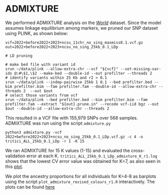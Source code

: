 # ADMIXTURE
We performed ADMIXTURE analysis on the [*World*](../Datasets/Datasets.md) dataset. Since the model assumes linkage equilibrium among markers, we pruned our SNP dataset using PLINK, as shown below:
```
vcf=2022+before2022+2023+ncsu_11chr_no_sing_maxmiss0.1.vcf.gz
out=2022+before2022+2023+ncsu_no_sing_25kb_0.1_LDp

# LD pruning

# make bed file with variant id
srun ~/data/plink --allow-extra-chr --vcf "${vcf}" --set-missing-var-ids @:#\$1,\$2 --make-bed --double-id --out prefilter --threads 2
# identify variants within 25 Kb and r2 > 0.1
srun ~/data/plink --indep-pairwise 25kb 1 0.1 --bed prefilter.bed --bim prefilter.bim --fam prefilter.fam --double-id --allow-extra-chr --threads 2  --out $out
# select those variants from vcf
srun ~/data/plink --bed prefilter.bed --bim prefilter.bim --fam prefilter.fam --extract "${out}.prune.in" --recode vcf-iid bgz --out $out --double-id --allow-extra-chr --threads 2
```
This resulted in a VCF file with 155,979 SNPs over 568 samples. ADMIXTURE was run using the script `admixture.py` 
```
python3 admixture.py -vcf 2022+before2022+2023+ncsu_no_sing_25kb_0.1_LDp.vcf.gz -c 4 -o tritici_ALL_25kb_0.1_LDp -r 1 -K 15
```
We ran ADMIXTURE for 15 K values (1-15) and evaluated the cross-validation error at each K. `tritici_ALL_25kb_0.1_LDp_admixture_K_r1.log` shows that the lowest CV error value was obtained for K=7, as also seen in this [plot](CV_error_admixture_r1.pdf).

We plot the ancestry proportions for all individuals for K=4-8 as barplots using the script `plot_admixture_revised_colours_r1.R` interactively. The plots can be found [here](admx_bar_plots_r1_k4-8_revised_colours.pdf)
